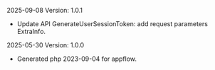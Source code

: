 2025-09-08 Version: 1.0.1
- Update API GenerateUserSessionToken: add request parameters ExtraInfo.


2025-05-30 Version: 1.0.0
- Generated php 2023-09-04 for appflow.

